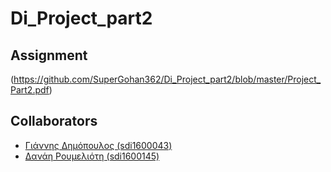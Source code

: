 # Di_Project_part2

## Assignment
(https://github.com/SuperGohan362/Di_Project_part2/blob/master/Project_Part2.pdf)
## Collaborators
* [Γιάννης Δημόπουλος (sdi1600043)](https://github.com/SuperGohan362)
* [Δανάη Ρουμελιότη (sdi1600145)](https://github.com/danae-roumelioti)
